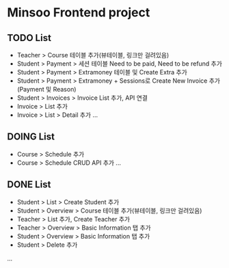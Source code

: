 # Minsoo Frontend project

## TODO List

- Teacher > Course 테이블 추가(뷰테이블, 링크만 걸려있음)
- Student > Payment > 세션 테이블 Need to be paid, Need to be refund 추가
- Student > Payment > Extramoney 테이블 및 Create Extra 추가
- Student > Payment > Extramoney + Sessions로 Create New Invoice 추가(Payment 및 Reason)
- Student > Invoices > Invoice List 추가, API 연결
- Invoice > List 추가
- Invoice > List > Detail 추가
...

## DOING List
- Course > Schedule 추가
- Course > Schedule CRUD API 추가
...

## DONE List
- Student > List > Create Student 추가
- Student > Overview > Course 테이블 추가(뷰테이블, 링크만 걸려있음)
- Teacher > List 추가, Create Teacher 추가
- Teacher > Overview > Basic Information 탭 추가
- Student > Overview > Basic Information 탭 추가
- Student > Delete 추가

...
